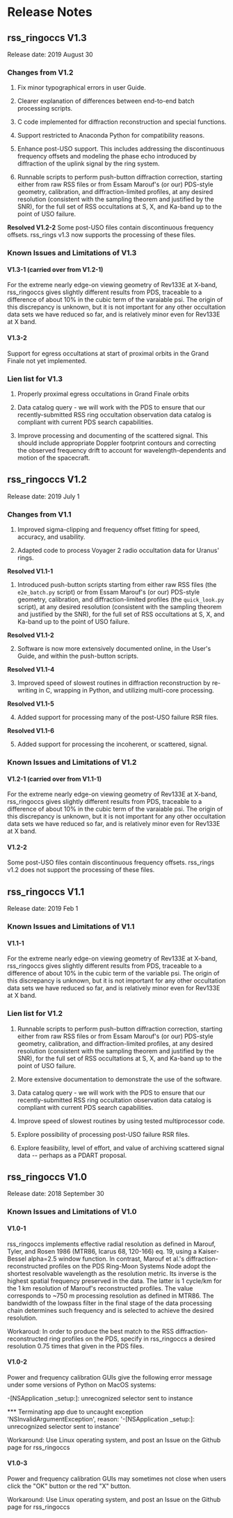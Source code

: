 # Release Notes #


## rss_ringoccs V1.3 ##

Release date: 2019 August 30

### Changes from V1.2 ###

1. Fix minor typographical errors in user Guide.

2. Clearer explanation of differences between end-to-end batch processing scripts.

3. C code implemented for diffraction reconstruction and special functions.

4. Support restricted to Anaconda Python for compatibility reasons.

5. Enhance post-USO support. This includes addressing the discontinuous frequency offsets and modeling the phase echo introduced by diffraction of the uplink signal by the ring system.

6. Runnable scripts to perform push-button diffraction correction, starting either from raw RSS files or from Essam Marouf's (or our) PDS-style geometry, calibration, and diffraction-limited profiles, at any desired resolution (consistent with the sampling theorem and justified by the SNR), for the full set of RSS occultations at S, X, and Ka-band up to the point of USO failure.

**Resolved V1.2-2**
Some post-USO files contain discontinuous frequency offsets. rss_rings v1.3 now supports the processing of these files.

### Known Issues and Limitations of V1.3 ###

#### V1.3-1 (carried over from V1.2-1) ####
For the extreme nearly edge-on viewing geometry of Rev133E at X-band, rss_ringoccs gives slightly different results from PDS, traceable to a difference of about 10% in the cubic term of the varaiable psi. The origin of this discrepancy is unknown, but it is not important for any other occultation data sets we have reduced so far, and is relatively minor even for Rev133E at X band.

#### V1.3-2 ####
Support for egress occultations at start of proximal orbits in the Grand Finale not yet implemented.

### Lien list for V1.3 ###

1. Properly proximal egress occultations in Grand Finale orbits

2. Data catalog query - we will work with the PDS to ensure that our recently-submitted RSS ring occultation observation data catalog is compliant with current PDS search capabilities.

3. Improve processing and documenting of the scattered signal. This should include appropriate Doppler footprint contours and correcting the observed frequency drift to account for wavelength-dependents and motion of the spacecraft.

## rss_ringoccs V1.2 ##

Release date: 2019 July 1

### Changes from V1.1 ###

1. Improved sigma-clipping and frequency offset fitting for speed, accuracy, and usability.

2. Adapted code to process Voyager 2 radio occultation data for Uranus' rings.

**Resolved V1.1-1**

1. Introduced push-button scripts starting from either raw RSS files (the `e2e_batch.py` script) or from Essam Marouf's (or our) PDS-style geometry, calibration, and diffraction-limited profiles (the `quick_look.py` script), at any desired resolution (consistent with the sampling theorem and justified by the SNR), for the full set of RSS occultations at S, X, and Ka-band up to the point of USO failure.

**Resolved V1.1-2**

2. Software is now more extensively documented online, in the User's Guide, and within the push-button scripts.

**Resolved V1.1-4**

3. Improved speed of slowest routines in diffraction reconstruction by re-writing in C, wrapping in Python, and utilizing multi-core processing.

**Resolved V1.1-5**

4. Added support for processing many of the post-USO failure RSR files.

**Resolved V1.1-6**

5. Added support for processing the incoherent, or scattered, signal.

### Known Issues and Limitations of V1.2 ###

#### V1.2-1 (carried over from V1.1-1) ####
For the extreme nearly edge-on viewing geometry of Rev133E at X-band, rss_ringoccs gives slightly different results from PDS, traceable to a difference of about 10% in the cubic term of the varaiable psi. The origin of this discrepancy is unknown, but it is not important for any other occultation data sets we have reduced so far, and is relatively minor even for Rev133E at X band.

#### V1.2-2 ####
Some post-USO files contain discontinuous frequency offsets. rss_rings v1.2 does not support the processing of these files.



## rss_ringoccs V1.1 ##

Release date: 2019 Feb 1

### Known Issues and Limitations of V1.1 ###

#### V1.1-1 ####
For the extreme nearly edge-on viewing geometry of Rev133E at X-band, rss_ringoccs gives slightly different results from PDS, traceable to a difference of about 10% in the cubic term of the variable psi. The origin of this discrepancy is unknown, but it is not important for any other occultation data sets we have reduced so far, and is relatively minor even for Rev133E at X band.

### Lien list for V1.2 ###

1. Runnable scripts to perform push-button diffraction correction, starting either from raw RSS files or from Essam Marouf's (or our) PDS-style geometry, calibration, and diffraction-limited profiles, at any desired resolution (consistent with the sampling theorem and justified by the SNR), for the full set of RSS occultations at S, X, and Ka-band up to the point of USO failure.

2. More extensive documentation to demonstrate the use of the software.

3. Data catalog query - we will work with the PDS to ensure that our recently-submitted RSS ring occultation observation data catalog is compliant with current PDS search capabilities.

4. Improve speed of slowest routines by using tested multiprocessor code.

5. Explore possibility of processing post-USO failure RSR files.

6. Explore feasibility, level of effort, and value of archiving scattered signal data -- perhaps as a PDART proposal.


## rss_ringoccs V1.0 ##

Release date: 2018 September 30

### Known Issues and Limitations of V1.0 ###
#### V1.0-1 ####
rss_ringoccs implements effective radial resolution as defined in Marouf, Tyler, and Rosen 1986 (MTR86, Icarus 68, 120-166) eq. 19, using a Kaiser-Bessel alpha=2.5 window function. In contrast, Marouf et al.'s diffraction-reconstructed profiles on the PDS Ring-Moon Systems Node adopt the shortest resolvable wavelength as the
resolution metric. Its inverse is the
highest spatial frequency preserved in the data. The latter is 1 cycle/km for the 1 km
resolution of Marouf's reconstructed profiles. The value corresponds to ~750 m
processing resolution as defined in MTR86. The bandwidth of the lowpass filter in the final stage of the data processing chain determines such frequency and is selected to achieve the desired resolution.

Workaroud: In order to produce the best match to the RSS diffraction-reconstructed ring profiles on the PDS, specify in rss_ringoccs a desired resolution 0.75 times that given in the PDS files.

#### V1.0-2 ####
Power and frequency calibration GUIs give the following error message under some versions of Python on MacOS systems:

-[NSApplication _setup:]: unrecognized selector sent to instance

*** Terminating app due to uncaught exception 'NSInvalidArgumentException', reason: '-[NSApplication _setup:]: unrecognized selector sent to instance'

Workaround: Use Linux operating system, and post an Issue on the Github page for rss_ringoccs

#### V1.0-3 ####
Power and frequency calibration GUIs may sometimes not close when users click the "OK" button or the red "X" button.

Workaround: Use Linux operating system, and post an Issue on the Github page for rss_ringoccs
